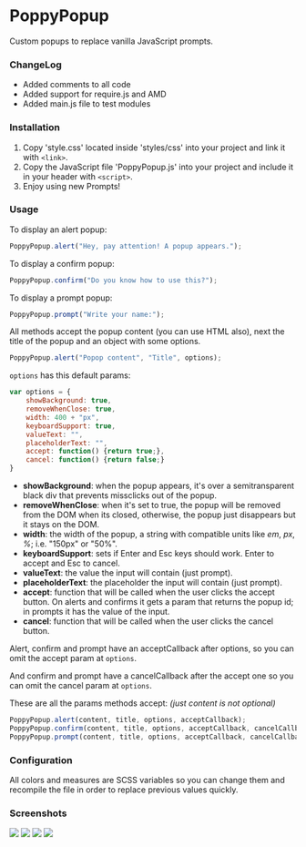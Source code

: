 # PoppyPopup
Custom popups to replace vanilla JavaScript prompts.

### ChangeLog
- Added comments to all code
- Added support for require.js and AMD
- Added main.js file to test modules

### Installation
1. Copy 'style.css' located inside 'styles/css' into your project and link it with ```<link>```.
2. Copy the JavaScript file 'PoppyPopup.js' into your project and include it in your header with ```<script>```.
3. Enjoy using new Prompts!

### Usage
To display an alert popup:
```javascript
PoppyPopup.alert("Hey, pay attention! A popup appears.");
```

To display a confirm popup:
```javascript
PoppyPopup.confirm("Do you know how to use this?");
```

To display a prompt popup:
```javascript
PoppyPopup.prompt("Write your name:");
```

All methods accept the popup content (you can use HTML also), next the title of the popup and an object with some options.
```javascript
PoppyPopup.alert("Popop content", "Title", options);
```

`options` has this default params:
```javascript
var options = {
    showBackground: true,
    removeWhenClose: true,
    width: 400 + "px",
    keyboardSupport: true,
    valueText: "",
    placeholderText: "",
    accept: function() {return true;},
    cancel: function() {return false;}
}
```

- **showBackground**: when the popup appears, it's over a semitransparent black div that prevents missclicks out of the popup.
- **removeWhenClose**: when it's set to true, the popup will be removed from the DOM when its closed, otherwise, the popup just disappears but it stays on the DOM.
- **width**: the width of the popup, a string with compatible units like _em_, _px_, _%_; i.e. "150px" or "50%".
- **keyboardSupport**: sets if Enter and Esc keys should work. Enter to accept and Esc to cancel.
- **valueText**: the value the input will contain (just prompt).
- **placeholderText**: the placeholder the input will contain (just prompt).
- **accept**: function that will be called when the user clicks the accept button. On alerts and confirms it gets a param that returns the popup id; in prompts it has the value of the input.
- **cancel**: function that will be called when the user clicks the cancel button.

Alert, confirm and prompt have an acceptCallback after options, so you can omit the accept param at `options`.

And confirm and prompt have a cancelCallback after the accept one so you can omit the cancel param at `options`.

These are all the params methods accept: _(just content is not optional)_
```javascript
PoppyPopup.alert(content, title, options, acceptCallback);
PoppyPopup.confirm(content, title, options, acceptCallback, cancelCallback);
PoppyPopup.prompt(content, title, options, acceptCallback, cancelCallback);
```

### Configuration
All colors and measures are SCSS variables so you can change them and recompile the file in order to replace previous values quickly.

### Screenshots

<img src="https://raw.githubusercontent.com/legomolina/Poppy-Popup/master/art/poppy.gif">
<img src="https://raw.githubusercontent.com/legomolina/Poppy-Popup/master/art/poppy_1.png">
<img src="https://raw.githubusercontent.com/legomolina/Poppy-Popup/master/art/poppy_2.png">
<img src="https://raw.githubusercontent.com/legomolina/Poppy-Popup/master/art/poppy_3.png">
